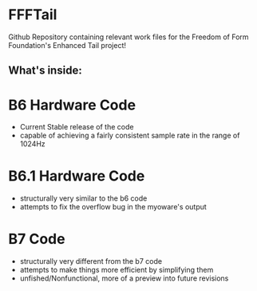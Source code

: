 # FFFTail
Github Repository containing relevant work files for the Freedom of Form Foundation's Enhanced Tail project!

## What's inside:
# B6 Hardware Code
- Current Stable release of the code
- capable of achieving a fairly consistent sample rate in the range of 1024Hz

# B6.1 Hardware Code
- structurally very similar to the b6 code
- attempts to fix the overflow bug in the myoware's output

# B7 Code
- structurally very different from the b7 code
- attempts to make things more efficient by simplifying them
- unfished/Nonfunctional, more of a preview into future revisions
